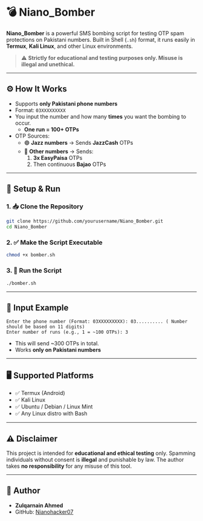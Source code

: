 # 💣 Niano_Bomber

**Niano_Bomber** is a powerful SMS bombing script for testing OTP spam protections on Pakistani numbers. Built in Shell (`.sh`) format, it runs easily in **Termux**, **Kali Linux**, and other Linux environments.

> ⚠️ **Strictly for educational and testing purposes only. Misuse is illegal and unethical.**

---------------------------------------------------------------------------------------------------------------------------

## ⚙️ How It Works

- Supports **only Pakistani phone numbers**
- Format: `03XXXXXXXXX`
- You input the number and how many **times** you want the bombing to occur.
  - **One run = 100+ OTPs**
- OTP Sources:
  - 🟣 **Jazz numbers** → Sends **JazzCash** OTPs
  - 🔵 **Other numbers** → Sends:
    1. **3x EasyPaisa** OTPs
    2. Then continuous **Bajao** OTPs

---------------------------------------------------------------------------------------------------------------------------

## 🚀 Setup & Run

### 1. 📥 Clone the Repository

```bash
git clone https://github.com/yourusername/Niano_Bomber.git
cd Niano_Bomber
```

### 2. ✅ Make the Script Executable

```bash
chmod +x bomber.sh
```

### 3. 🔧 Run the Script

```bash
./bomber.sh
```

---------------------------------------------------------------------------------------------------------------------------

## 📲 Input Example

```text
Enter the phone number (Format: 03XXXXXXXXX): 03.......... ( Number should be based on 11 digits)
Enter number of runs (e.g., 1 = ~100 OTPs): 3
```

- This will send ~300 OTPs in total.
- Works **only on Pakistani numbers**

---------------------------------------------------------------------------------------------------------------------------

## 🖥️ Supported Platforms

- ✅ Termux (Android)
- ✅ Kali Linux
- ✅ Ubuntu / Debian / Linux Mint
- ✅ Any Linux distro with Bash

---------------------------------------------------------------------------------------------------------------------------
## ⚠️ Disclaimer

This project is intended for **educational and ethical testing** only. Spamming individuals without consent is **illegal** and punishable by law. The author takes **no responsibility** for any misuse of this tool.

---------------------------------------------------------------------------------------------------------------------------
## 👤 Author

- **Zulqarnain Ahmed**
- GitHub: [Nianohacker07](https://github.com/Nianohacker07)
